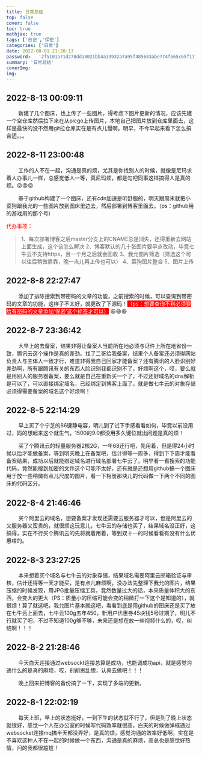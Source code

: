 ```yaml
---
title: 日常总结
top: false
cover: false
toc: true
mathjax: true
tags: ['日记','保密']
categories: ['日常']
date: 2022-08-01 21:28:13
password:	'2f5101a71d278dda8021bb4a33932a7a95f485683abe774f565c65f171f001f7'
summary: '日常总结'
coverImg:
img: 
---
```


## 2022-8-13 00:09:11
<p style="text-indent:32px;">新建了几个图床，也上传了一些图片，得考虑下图片更新的情况，应该先建一个空仓库然后拉下来在从picgo上传图片，本地自己把图片放到仓库里面去，这样是最快的没不然用git拉仓库实在是有点儿慢啊。明早，不今早起来看下怎么搞合适。。。</p>


## 2022-8-11 23:00:48
<p style="text-indent:32px;">工作的人不在一起，沟通是真的烦，尤其是你找别人的时候，就像是尼玛求着人办事儿一样，总感觉低人一等，真尼玛烦，都是勾吧同事这样搞得人是真的烦。😡😡😡</p>
<p style="text-indent:32px;">基于github构建了一个图床，还有cdn加速是听舒服的，明天跟周末就把小菜狗跟我允的一些图片放到图床里边去，然后部署到博客里面去。（ps：github用的游戏用的那个号)</p>

<font color="red">代办事项：</font>

> 1、每次部署博客之后master分支上的CNAME总是消失，还得重新去网站上面生成，这个该怎么解决
> 2、博客默认的几十张图片要早点改动，毕竟七牛云不支持https，且一个月之后就会回收
> 3、我允图片筛选（筛选这个可以往后稍微靠靠，晚一点儿再上传也可以）
> 4、菜狗图片整合
> 5、图片上传

## 2022-8-8 22:27:47
<p style="text-indent:32px;">添加了排除搜索到带密码的文章的功能，之前搜索的时候，可以查询到带密码的文章的功能，这样子不太好，就更改了下源码！<span style="background:red;color:white;">（ps：想要查询不到必须要给有密码的文章添加‘保密’这个标签才可以）</span>	😆😆😆</p>

## 2022-8-7 23:36:42
<p style="text-indent:32px;">大早上的去备案，结果非得让备案人当前所在地必须与证件上所在地省份一致，腾讯云这个操作是真的差劲。找了二哥给我备案，结果个人备案还必须得网站负责人与主体人一致才行，难道非得我自己回家才能备案？还有腾讯的人脸识别好差劲啊，所有跟腾讯有关的东西人脸识别我都识别不了，好烦啊这个，哎，要么就是用别人的服务器备案，要么就是自己在重新买一个了，不过还好域名的dns解析是可以了，可以直接绑定域名，已经绑定到博客上面了。就是做七牛云的对象存储必须得需要备案的域名这个好烦啊！</p>

## 2022-8-5 22:14:29
<p style="text-indent:32px;">早上买了个宁芝的86键静电容，明儿到了试下手感看看如何，毕竟以前没用过，妈的想起来这个就生气，1500的9.0都没用多久键位就出问题是真的烦！</p>
<p style="text-indent:32px;">买了个腾讯云的轻量服务器2核2G，一年68还行吧，先用着，但是得24小时候以后才能做备案，等到明天晚上在备案吧，估计得等一周多，得到下下周才能看备案结果，成功以后就能绑定域名进行域名部署七牛云了。明早看一看搜索的功能代码，竟然能搜到加密的文件这个可能不太好，还有就是还想用github搞一个图床用于放一些稍微有点儿尺度的图片，看一下相册那块儿的代码做一下两个不同的图床的代码区分。</p>

## 2022-8-4 21:46:46
<p style="text-indent:32px;">买个阿里云的域名，想要备案才发现还需要云服务器才可以，但是阿里云的又服务器又蛮贵的，就很烦这玩意儿，七牛云的存储也买了，结果域名没正好，这搞得，实在不行买个腾讯云的先将就着用着，等到双十一的时候看看有没有什么优惠啥的。</p>

## 2022-8-3 23:27:25
<p style="text-indent:32px;">本来想着买个域名与七牛云的对象存储，结果域名需要阿里云邮箱验证与审核，估计还得等一天才能买，是有点儿麻烦啊，没办法先整理下我允的图片，结果压缩的时候发现，用JPG批量压缩工具，竟然数量过大的话，本来质量体积大的东西，会变大的更大（PS：质量小的压缩可能会变的稍微打一下这个是知道的），就很烦！算了就这吧，我允图片基本就这吧，看看到底是用github的图床还是买了放在七牛云上面去，七牛云100g五年450，新用户优惠券45块钱5号过期了，明儿不行就买了吧，不过不知道100g够不够，未来还是想在放一些视频什么的，哎，纠结啊！！！</p>

## 2022-8-2 21:28:46
<p style="text-indent:32px;">今天白天连接通过websockt连接总算是成功，也能调成功api，就是感觉沟通什么的是真的麻烦，哎，别胡思乱想，认真去做吧！！！</p>
<p style="text-indent:32px;">晚上回来把博客的备份搞了一下，实现了多端的更新。</p>

## 2022-8-1 22:02:19
<p style="text-indent:32px;">每天上班，早上的状态挺好，一到下午的状态就不行了，但是到了晚上状态就很好，感觉一个人在办公室的时候写代码效率就很高，白天的时候做弹框通过websocket连接mq搞半天都没弄好，是真的烦，感觉沟通的效率好低啊，实在是不喜欢这种人不在一起的时候做一个东西，沟通是真的麻烦，高总也是感觉好热情，问的我都很尴尬！</p>

